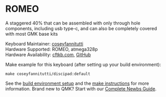 # ROMEO

A staggered 40% that can be assembled with only through hole components, including usb type-c, and can also be completely covered with most GMK base kits

Keyboard Maintainer: [coseyfannitutti](https://github.com/coseyfannitutti)  
Hardware Supported: ROMEO, atmega328p  
Hardware Availability: [cftkb.com](http://www.cftkb.com), [GitHub](https://github.com/coseyfannitutti/romeo)

Make example for this keyboard (after setting up your build environment):

    make coseyfannitutti/discipad:default

See the [build environment setup](https://docs.qmk.fm/#/getting_started_build_tools) and the [make instructions](https://docs.qmk.fm/#/getting_started_make_guide) for more information. Brand new to QMK? Start with our [Complete Newbs Guide](https://docs.qmk.fm/#/newbs).
